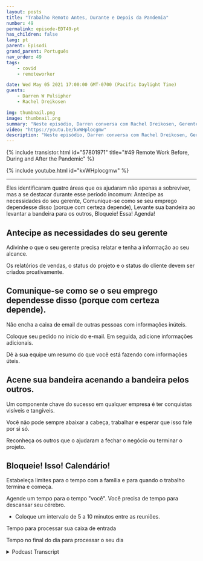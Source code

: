 ```yaml
---
layout: posts
title: "Trabalho Remoto Antes, Durante e Depois da Pandemia"
number: 49
permalink: episode-EDT49-pt
has_children: false
lang: pt
parent: Episodi
grand_parent: Português
nav_order: 49
tags:
    - covid
    - remoteworker

date: Wed May 05 2021 17:00:00 GMT-0700 (Pacific Daylight Time)
guests:
    - Darren W Pulsipher
    - Rachel Dreikosen

img: thumbnail.png
image: thumbnail.png
summary: "Neste episódio, Darren conversa com Rachel Dreikosen, Gerente de Desenvolvimento de Negócios no Setor Público da Intel, sobre como o COVID-19 afetou seu equilíbrio entre trabalho e vida pessoal e por que ela começou um blog para ajudar outras profissionais de vendas técnicas mulheres."
video: "https://youtu.be/kxWHplocgmw"
description: "Neste episódio, Darren conversa com Rachel Dreikosen, Gerente de Desenvolvimento de Negócios no Setor Público da Intel, sobre como o COVID-19 afetou seu equilíbrio entre trabalho e vida pessoal e por que ela começou um blog para ajudar outras profissionais de vendas técnicas mulheres."
---
```


<div>
{% include transistor.html id="57801971" title="#49 Remote Work Before, During and After the Pandemic" %}

{% include youtube.html id="kxWHplocgmw" %}
</div>

---

Eles identificaram quatro áreas que os ajudaram não apenas a sobreviver, mas a se destacar durante esse período incomum: Antecipe as necessidades do seu gerente, Comunique-se como se seu emprego dependesse disso (porque com certeza depende), Levante sua bandeira ao levantar a bandeira para os outros, Bloqueie! Essa! Agenda!

## Antecipe as necessidades do seu gerente

Adivinhe o que o seu gerente precisa relatar e tenha a informação ao seu alcance.

Os relatórios de vendas, o status do projeto e o status do cliente devem ser criados proativamente.

## Comunique-se como se o seu emprego dependesse disso (porque com certeza depende).

Não encha a caixa de email de outras pessoas com informações inúteis.

Coloque seu pedido no início do e-mail. Em seguida, adicione informações adicionais.

Dê à sua equipe um resumo do que você está fazendo com informações úteis.

## Acene sua bandeira acenando a bandeira pelos outros.

Um componente chave do sucesso em qualquer empresa é ter conquistas visíveis e tangíveis.

Você não pode sempre abaixar a cabeça, trabalhar e esperar que isso fale por si só.

Reconheça os outros que o ajudaram a fechar o negócio ou terminar o projeto.

## Bloqueie! Isso! Calendário!

Estabeleça limites para o tempo com a família e para quando o trabalho termina e começa.

Agende um tempo para o tempo "você". Você precisa de tempo para descansar seu cérebro.

* Coloque um intervalo de 5 a 10 minutos entre as reuniões.

Tempo para processar sua caixa de entrada

Tempo no final do dia para processar o seu dia



<details>
<summary> Podcast Transcript </summary>

<p></p>

</details>
